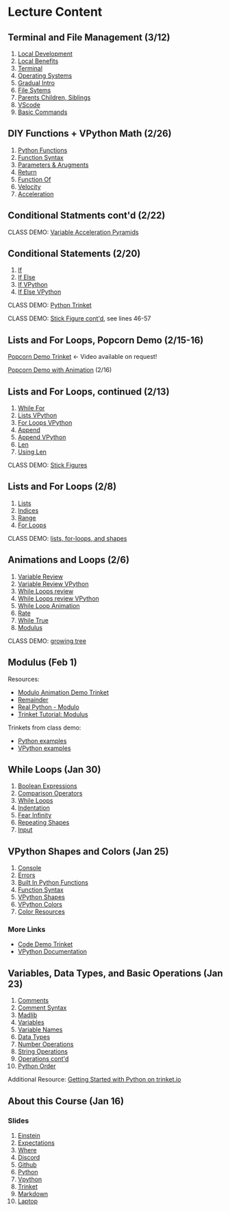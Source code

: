 # Lecture Content

## Terminal and File Management (3/12)

1. [Local Development](/command-line-files/01_localDevelopment.md)
2. [Local Benefits](/command-line-files/02_localBenefits.md)
3. [Terminal](/command-line-files/03_commandPrompt.md)
4. [Operating Systems](/command-line-files/04_operatingSystems.md)
5. [Gradual Intro](/command-line-files/05_gradualIntro.md)
6. [File Sytems](/command-line-files/06_fileSytems.md)
7. [Parents Children, Siblings](/command-line-files/07_parentsChildrenSiblings.md)
8. [VScode](/command-line-files/08_VSCode.md)
9. [Basic Commands](/command-line-files/09_basicCommands.md)

## DIY Functions + VPython Math (2/26) 

1. [Python Functions](/math-functions/01_pythonFunctions.md)
2. [Function Syntax](/math-functions/02_functionSyntax.md)
3. [Parameters & Arugments](/math-functions/03_paramsArugments.md)
4. [Return](/math-functions/04_return.md)
5. [Function Of](/math-functions/05_functionOf.md)
5. [Velocity](/math-functions/05_velocity.md)
7. [Acceleration](/math-functions/07_acceleration.md)


## Conditional Statments cont'd (2/22)

CLASS DEMO: [Variable Acceleration Pyramids](https://trinket.io/glowscript/1158dcadad)

## Conditional Statements (2/20) 

1. [If](/conditionals/01_if.md)
2. [If Else](/conditionals/02_ifElse.md)
3. [If VPython](/conditionals/03_ifVPython.md)
4. [If Else VPython](/conditionals/04_ifElseVPython.md)

CLASS DEMO: [Python Trinket](https://trinket.io/python/27fd7caca4)

CLASS DEMO: [Stick Figure cont'd](https://trinket.io/glowscript/4c8f84094e), see lines 46-57

## Lists and For Loops, Popcorn Demo (2/15-16)

[Popcorn Demo Trinket](https://trinket.io/glowscript/36177a7e88) <- Video available on request! 

[Popcorn Demo with Animation](https://trinket.io/glowscript/ec298badd2) (2/16)


## Lists and For Loops, continued (2/13) 

1. [While For](/lists-for-loops-contd/01_whileFor.md)
2. [Lists VPython](/lists-for-loops-contd/02_listsVpython.md)
3. [For Loops VPython](/lists-for-loops-contd/03_forLoopsVPython.md)
4. [Append](/lists-for-loops-contd/04_append.md)
5. [Append VPython](/lists-for-loops-contd/05_appendVPython.md)
6. [Len](/lists-for-loops-contd/06_len.md)
7. [Using Len](/lists-for-loops-contd/07_usingLen.md)

CLASS DEMO: [Stick Figures](https://trinket.io/glowscript/4c8f84094e)

## Lists and For Loops (2/8)

1. [Lists](/lists-for-loops/01_lists.md)
2. [Indices](/lists-for-loops/02_indices.md)
3. [Range](/lists-for-loops/03_range.md)
4. [For Loops](/lists-for-loops/04_forLoops.md)

CLASS DEMO: [lists, for-loops, and shapes](https://trinket.io/glowscript/450e4956a4)

## Animations and Loops (2/6)

1.  [Variable Review](/while-true/01_variableReview.md)
2.  [Variable Review VPython](/while-true/02_variableReviewVpython.md)
3.  [While Loops review](/while-true/03_whileLoopsReview.md)
4.  [While Loops review VPython](/while-true/04_whileLoopsReview.md)
5.  [While Loop Animation](/while-true/05_whileLoopAnimation.md)
6.  [Rate](/while-true/06_rate.md)
7.  [While True](/while-true/07_whileTrue.md)
8.  [Modulus](/while-true/08_modulus.md)

CLASS DEMO: [growing tree](https://trinket.io/glowscript/d7c51a9ca7)

## Modulus (Feb 1)

Resources:

- [Modulo Animation Demo Trinket](https://trinket.io/glowscript/8a404108c7)
- [Remainder](https://mathworld.wolfram.com/Remainder.html)
- [Real Python - Modulo](https://realpython.com/python-modulo-operator/)
- [Trinket Tutorial: Modulus](https://learnpython.trinket.io/learn-python-part-1-numbers#/numbers/modulus)

Trinkets from class demo:

- [Python examples](https://trinket.io/python/2312a3b810)
- [VPython examples](https://trinket.io/glowscript/de090984b7)

## While Loops (Jan 30)

1.  [Boolean Expressions](/while-loops/01_booleanExpressions.md)
2.  [Comparison Operators](/while-loops/02_comparisonOperators.md)
3.  [While Loops](/while-loops/03_whileLoops.md)
4.  [Indentation](/while-loops/04_indentation.md)
5.  [Fear Infinity](/while-loops/05_fearInfinity.md)
6.  [Repeating Shapes](/while-loops/06_repeatingShapes.md)
7.  [Input](/while-loops/07_input.md)

## VPython Shapes and Colors (Jan 25)

1.  [Console](/vpython-shapes-and-colors/01_console.md)
2.  [Errors](/vpython-shapes-and-colors/02_errors.md)
3.  [Built In Python Functions](/vpython-shapes-and-colors/03_builtInPythonFunctions.md)
4.  [Function Syntax](/vpython-shapes-and-colors/04_functionSyntax.md)
5.  [VPython Shapes](/vpython-shapes-and-colors/05_vpythonShapes.md)
6.  [VPython Colors](/vpython-shapes-and-colors/06_vpythonColors.md)
7.  [Color Resources](/vpython-shapes-and-colors/07_colorResources.md)

### More Links

- [Code Demo Trinket](https://trinket.io/glowscript/a280273975)
- [VPython Documentation](https://www.glowscript.org/docs/VPythonDocs/index.html)

## Variables, Data Types, and Basic Operations (Jan 23)

1.  [Comments](/variables-data-types-operations/01_comments.md)
2.  [Comment Syntax](/variables-data-types-operations/02_commentSyntax.md)
3.  [Madlib](/variables-data-types-operations/03_madlib.md)
4.  [Variables](/variables-data-types-operations/04_variables.md)
5.  [Variable Names](/variables-data-types-operations/05_variableNames.md)
6.  [Data Types](/variables-data-types-operations/06_dataTypes.md)
7.  [Number Operations](/variables-data-types-operations/07_numberOperations.md)
8.  [String Operations](/variables-data-types-operations/08_stringOperations.md)
9.  [Operations cont'd](/variables-data-types-operations/09_asteriskStrNum.md)
10. [Python Order](/variables-data-types-operations/10_pythonOrder.md)

Additional Resource: [Getting Started with Python on trinket.io](https://docs.trinket.io/getting-started-with-python#/welcome/where-we-ll-go)

## About this Course (Jan 16)

### Slides

1.  [Einstein](/about-100/01_einstein.md)
2.  [Expectations](/about-100/02_expectations.md)
3.  [Where](/about-100/03_where.md)
4.  [Discord](/about-100/04_discord.md)
5.  [Github](/about-100/05_github.md)
6.  [Python](/about-100/06_python.md)
7.  [Vpython](/about-100/07_vpython.md)
8.  [Trinket](/about-100/08_trinket.md)
9.  [Markdown](/about-100/09_markdown.md)
10. [Laptop](/about-100/10_laptop.md)





